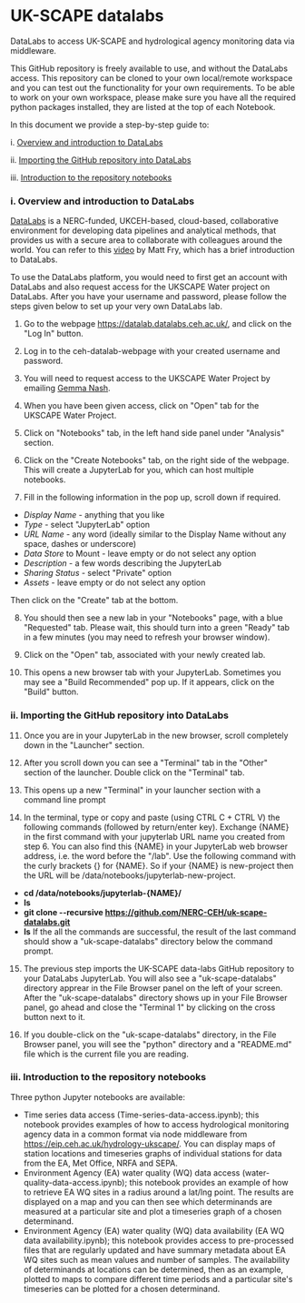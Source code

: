 # UK-SCAPE datalabs
DataLabs to access UK-SCAPE and hydrological agency monitoring data via middleware.

This GitHub repository is freely available to use, and without the DataLabs access. This repository can be cloned to your own local/remote workspace and you can test out the functionality for your own requirements. To be able to work on your own workspace, please make sure you have all the required python packages installed, they are listed at the top of each Notebook.

In this document we provide a step-by-step guide to:

i. [Overview and introduction to DataLabs](#overview_datalabs)

ii. [Importing the GitHub repository into DataLabs](#importing_repository)

iii. [Introduction to the repository notebooks](#introduction_notebooks)

<a id="overview_datalabs"></a>
### i. Overview and introduction to DataLabs
[DataLabs](https://datalab-docs.datalabs.ceh.ac.uk/index.html) is a NERC-funded, UKCEH-based, cloud-based, collaborative environment for developing data pipelines and analytical methods, that provides us with a secure area to collaborate with colleagues around the world. You can refer to this [video](https://www.youtube.com/watch?v=n68X8J4gj6Q) by Matt Fry, which has a brief introduction to DataLabs.

To use the DataLabs platform, you would need to first get an account with DataLabs and also request access for the UKSCAPE Water project on DataLabs. After you have your username and password, please follow the steps given below to set up your very own DataLabs lab. 

1. Go to the webpage https://datalab.datalabs.ceh.ac.uk/, and click on the "Log In" button.

2. Log in to the ceh-datalab-webpage with your created username and password. 

3. You will need to request access to the UKSCAPE Water Project by emailing [Gemma Nash](mailto:gvp@ceh.ac.uk).

4. When you have been given access, click on "Open" tab for the UKSCAPE Water Project.

5. Click on "Notebooks" tab, in the left hand side panel under "Analysis" section.

6. Click on the "Create Notebooks" tab, on the right side of the webpage. This will create a JupyterLab for you, which can host multiple notebooks.

7. Fill in the following information in the pop up, scroll down if required. 
  * *Display Name* - anything that you like
  * *Type* - select "JupyterLab" option
  * *URL Name* - any word (ideally similar to the Display Name without any space, dashes or underscore)
  * *Data Store* to Mount - leave empty or do not select any option
  * *Description* - a few words describing the JupyterLab
  * *Sharing Status* - select "Private" option
  * *Assets* - leave empty or do not select any option

   Then click on the "Create" tab at the bottom. 
    
8. You should then see a new lab in your "Notebooks" page, with a blue "Requested" tab. Please wait, this should turn into a green "Ready" tab in a few minutes (you may need to refresh your browser window).

9. Click on the "Open" tab, associated with your newly created lab. 

10. This opens a new browser tab with your JupyterLab. Sometimes you may see a "Build Recommended" pop up. If it appears, click on the "Build" button. 

<a id="importing_repository"></a>
### ii. Importing the GitHub repository into DataLabs

11. Once you are in your JupyterLab in the new browser, scroll completely down in the "Launcher" section.

12. After you scroll down you can see a "Terminal" tab in the "Other" section of the launcher. Double click on the "Terminal" tab.

13. This opens up a new "Terminal" in your launcher section with a command line prompt

14. In the terminal, type or copy and paste (using CTRL C + CTRL V) the following commands (followed by return/enter key). Exchange {NAME} in the first command with your jupyterlab URL name you created from step 6. You can also find this {NAME} in your JupyterLab web browser address, i.e. the word before the "/lab". Use the following command with the curly brackets {} for {NAME}. So if your {NAME} is new-project then the URL will be /data/notebooks/jupyterlab-new-project.
  * **cd /data/notebooks/jupyterlab-{NAME}/**
  * **ls**
  * **git clone --recursive https://github.com/NERC-CEH/uk-scape-datalabs.git**
  * **ls**
    If the all the commands are successful, the result of the last command should show a "uk-scape-datalabs" directory below the command prompt.

15. The previous step imports the UK-SCAPE data-labs GitHub repository to your DataLabs JupyterLab. You will also see a "uk-scape-datalabs" directory apprear in the File Browser panel on the left of your screen. After the "uk-scape-datalabs" directory shows up in your File Browser panel, go ahead and close the "Terminal 1" by clicking on the cross button next to it.

16. If you double-click on the "uk-scape-datalabs" directory, in the File Browser panel, you will see the "python" directory and a "README.md" file which is the current file you are reading. 

<a id="introduction_notebooks"></a>
### iii. Introduction to the repository notebooks
Three python Jupyter notebooks are available:
- Time series data access (Time-series-data-access.ipynb); this notebook provides examples of how to access hydrological monitoring agency data in a common format via node middleware from https://eip.ceh.ac.uk/hydrology-ukscape/. You can display maps of station locations and timeseries graphs of individual stations for data from the EA, Met Office, NRFA and SEPA.
- Environment Agency (EA) water quality (WQ) data access (water-quality-data-access.ipynb); this notebook provides an example of how to retrieve EA WQ sites in a radius around a lat/lng point. The results are displayed on a map and you can then see which determinands are measured at a particular site and plot a timeseries graph of a chosen determinand. 
- Environment Agency (EA) water quality (WQ) data availability (EA WQ data availability.ipynb); this notebook provides access to pre-processed files that are regularly updated and have summary metadata about EA WQ sites such as mean values and number of samples. The availability of determinands at locations can be determined, then as an example, plotted to maps to compare different time periods and a particular site's timeseries can be plotted for a chosen determinand.